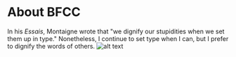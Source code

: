 # About BFCC
In his *Essais*, Montaigne wrote that "we dignify our stupidities when we set them up in type." Nonetheless, I continue to set type when I can, but I prefer to dignify the words of others. 
![alt text](https://images.unsplash.com/photo-1596299786121-66852dfb4b61?ixlib=rb-4.0.3&q=85&fm=jpg&crop=entropy&cs=srgb&dl=brett-jordan-O0OCxZf0fTk-unsplash.jpg)
